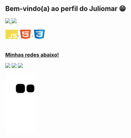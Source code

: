 ## Bem-vindo(a) ao perfil do Juliomar 😁

 <div>
   <a href="https://github.com/juliomar22">
   <img height="180em" src="https://github-readme-stats.vercel.app/api?username=juliomar22&show_icons=true&theme=tokyonight&include_all_commits=true&count_private=true"/>
   <img height="180em" src="https://github-readme-stats.vercel.app/api/top-langs/?username=juliomar22&layout=compact&langs_count=6&theme=tokyonight"/>

</div>
<div style="display: inline_block"><br>
  <img align="center" alt="Js" height="30" width="40" src="https://raw.githubusercontent.com/devicons/devicon/master/icons/javascript/javascript-plain.svg">
  <img align="center" alt="HTML" height="30" width="40" src="https://raw.githubusercontent.com/devicons/devicon/master/icons/html5/html5-original.svg">
  <img align="center" alt="CSS" height="30" width="40" src="https://raw.githubusercontent.com/devicons/devicon/master/icons/css3/css3-original.svg">
</div>
 
 <br>
 
  ### Minhas redes abaixo!
 
<div> 
 <a href="https://www.linkedin.com/in/julio-mar" target="_blank"><img src="https://img.shields.io/badge/-LinkedIn-%230077B5?style=for-the-badge&logo=linkedin&logoColor=white" target="_blank"></a>
 <a href="https://discord.com/users/1028534931833487441" target="_blank"><img src="https://img.shields.io/badge/Discord-7289DA?style=for-the-badge&logo=discord&logoColor=white" target="_blank"></a> 
  <a href = "mailto:juliomar22@gmail.com"><img src="https://img.shields.io/badge/-Gmail-%23333?style=for-the-badge&logo=gmail&logoColor=white" target="_blank"></a>
   



  ![Snake animation](https://github.com/juliomar22/juliomar22/blob/output/github-contribution-grid-snake.svg)

</div>
